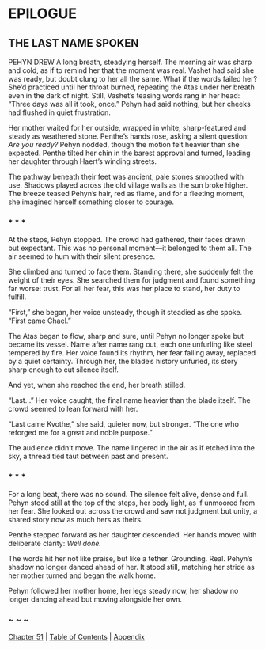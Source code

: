 # EPILOGUE

## THE LAST NAME SPOKEN

PEHYN DREW A long breath, steadying herself. The morning air was sharp and cold, as if to remind her that the moment was real. Vashet had said she was ready, but doubt clung to her all the same. What if the words failed her? She’d practiced until her throat burned, repeating the Atas under her breath even in the dark of night. Still, Vashet’s teasing words rang in her head: “Three days was all it took, once.” Pehyn had said nothing, but her cheeks had flushed in quiet frustration.  

Her mother waited for her outside, wrapped in white, sharp-featured and steady as weathered stone. Penthe’s hands rose, asking a silent question: *Are you ready?* Pehyn nodded, though the motion felt heavier than she expected. Penthe tilted her chin in the barest approval and turned, leading her daughter through Haert’s winding streets.  

The pathway beneath their feet was ancient, pale stones smoothed with use. Shadows played across the old village walls as the sun broke higher. The breeze teased Pehyn’s hair, red as flame, and for a fleeting moment, she imagined herself something closer to courage.

### * * *

At the steps, Pehyn stopped. The crowd had gathered, their faces drawn but expectant. This was no personal moment—it belonged to them all. The air seemed to hum with their silent presence.  

She climbed and turned to face them. Standing there, she suddenly felt the weight of their eyes. She searched them for judgment and found something far worse: trust. For all her fear, this was her place to stand, her duty to fulfill.  

“First,” she began, her voice unsteady, though it steadied as she spoke. “First came Chael.”  

The Atas began to flow, sharp and sure, until Pehyn no longer spoke but became its vessel. Name after name rang out, each one unfurling like steel tempered by fire. Her voice found its rhythm, her fear falling away, replaced by a quiet certainty. Through her, the blade’s history unfurled, its story sharp enough to cut silence itself.  

And yet, when she reached the end, her breath stilled.  

“Last…” Her voice caught, the final name heavier than the blade itself. The crowd seemed to lean forward with her.  

“Last came Kvothe,” she said, quieter now, but stronger. “The one who reforged me for a great and noble purpose.”  

The audience didn’t move. The name lingered in the air as if etched into the sky, a thread tied taut between past and present.  

### * * *

For a long beat, there was no sound. The silence felt alive, dense and full. Pehyn stood still at the top of the steps, her body light, as if unmoored from her fear. She looked out across the crowd and saw not judgment but unity, a shared story now as much hers as theirs.  

Penthe stepped forward as her daughter descended. Her hands moved with deliberate clarity: *Well done.*  

The words hit her not like praise, but like a tether. Grounding. Real. Pehyn’s shadow no longer danced ahead of her. It stood still, matching her stride as her mother turned and began the walk home.

Pehyn followed her mother home, her legs steady now, her shadow no longer dancing ahead but moving alongside her own.  

### ~ ~ ~

[Chapter 51](CHAPTER_51.md) | [Table of Contents](Table_of_Contents.md) | [Appendix](Appendix.md)
